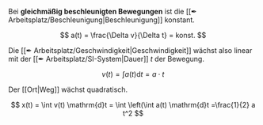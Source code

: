 Bei **gleichmäßig beschleunigten Bewegungen** ist die [[✒ Arbeitsplatz/Beschleunigung|Beschleunigung]] konstant.

$$
a(t) = \frac{\Delta v}{\Delta t} = konst.
$$

Die [[✒ Arbeitsplatz/Geschwindigkeit|Geschwindigkeit]] wächst also linear mit der [[✒ Arbeitsplatz/SI-System|Dauer]] $t$ der Bewegung.

$$
v(t) =  \int a(t) \mathrm{d}t = a \cdot t
$$

Der [[Ort|Weg]] wächst quadratisch.

$$
x(t) = \int v(t) \mathrm{d}t =  \int \left(\int a(t) \mathrm{d}t =\frac{1}{2}
a t^2
$$